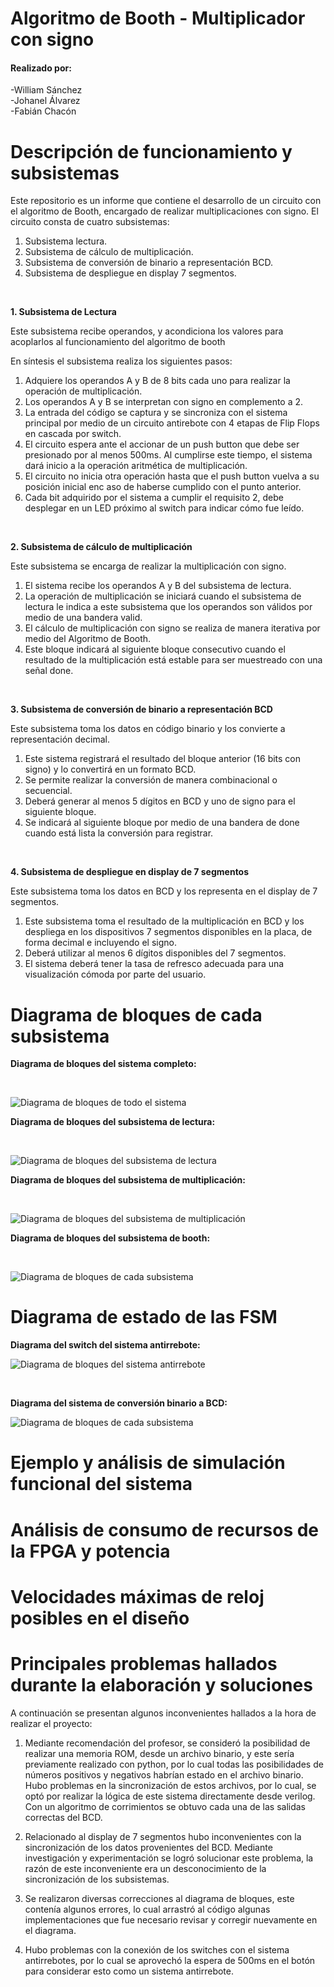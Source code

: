 Algoritmo de Booth - Multiplicador con signo <a color="green" name="TOP"></a>
===================

<h4>Realizado por:</h4>
<p>-William Sánchez <br> -Johanel Álvarez <br> -Fabián Chacón </p>

# Descripción de funcionamiento y subsistemas #

<p>Este repositorio es un informe que contiene el desarrollo de un circuito con el algoritmo de Booth, encargado de realizar multiplicaciones con signo. El circuito consta de cuatro subsistemas:</p>

1. Subsistema lectura.
2. Subsistema de cálculo de multiplicación.
3. Subsistema de conversión de binario a representación BCD.
4. Subsistema de despliegue en display 7 segmentos.

<br/>


__1. Subsistema de Lectura__

<p>Este subsistema recibe operandos, y acondiciona los valores para acoplarlos al funcionamiento del algoritmo de booth</p>

En síntesis el subsistema realiza los siguientes pasos:

1. Adquiere los operandos A y B de 8 bits cada uno para realizar la operación de multiplicación.
2. Los operandos A y B se interpretan con signo en complemento a 2.
3. La entrada del código se captura y se sincroniza con el sistema principal por medio de un circuito antirebote con 4 etapas de Flip Flops en cascada por switch.
4. El circuito espera ante el accionar de un push button que debe ser presionado por al menos 500ms. Al cumplirse este tiempo, el sistema dará inicio a la operación aritmética de multiplicación.
5. El circuito no inicia otra operación hasta que el push button vuelva a su posición inicial enc aso de haberse cumplido con el punto anterior.
6. Cada bit adquirido por el sistema a cumplir el requisito 2, debe desplegar en un LED próximo al switch para indicar cómo fue leído.

<br>

__2. Subsistema de cálculo de multiplicación__

<p>Este subsistema se encarga de realizar la multiplicación con signo.</p>

1. El sistema recibe los operandos A y B del subsistema de lectura.
2. La operación de multiplicación se iniciará cuando el subsistema de lectura le indica a este subsistema que los operandos son válidos por medio de una bandera valid.
3.  El cálculo de multiplicación con signo se realiza de manera iterativa por medio del Algoritmo de
Booth.
4.  Este bloque indicará al siguiente bloque consecutivo cuando el resultado de la multiplicación está
estable para ser muestreado con una señal done.


<br>

__3. Subsistema de conversión de binario a representación BCD__

<p>Este subsistema toma los datos en código binario y los convierte a representación decimal.</p>

1. Este sistema registrará el resultado del bloque anterior (16 bits con signo) y lo convertirá en un formato BCD.
2. Se permite realizar la conversión de manera combinacional o secuencial.
3.  Deberá generar al menos 5 dígitos en BCD y uno de signo para el siguiente bloque.
4. Se indicará al siguiente bloque por medio de una bandera de done cuando está lista la conversión para
registrar.

<br>

__4. Subsistema de despliegue en display de 7 segmentos__

<p>Este subsistema toma los datos en BCD y los representa en el display de 7 segmentos.</p>

1. Este subsistema toma el resultado de la multiplicación en BCD y los despliega en los dispositivos 7
segmentos disponibles en la placa, de forma decimal e incluyendo el signo.
2. Deberá utilizar al menos 6 dígitos disponibles del 7 segmentos.
3. El sistema deberá tener la tasa de refresco adecuada para una visualización cómoda por parte del
usuario.

# Diagrama de bloques de cada subsistema #

__Diagrama de bloques del sistema completo:__

<br/>

![Diagrama de bloques de todo el sistema](/images/top_sys.png)

__Diagrama de bloques del subsistema de lectura:__

<br/>

![Diagrama de bloques del subsistema de lectura](/images/sub_lec.png)

__Diagrama de bloques del subsistema de multiplicación:__

<br/>

![Diagrama de bloques del subsistema de multiplicación](/images/sub_calc.png)

__Diagrama de bloques del subsistema de booth:__

<br/>

![Diagrama de bloques de cada subsistema](/images/booth.png)
# Diagrama de estado de las FSM #

__Diagrama del switch del sistema antirrebote:__

![Diagrama de bloques del sistema antirrebote](/images/tb_sw_debouncing.jpg)

<br>

__Diagrama del sistema de conversión binario a BCD:__

![Diagrama de bloques de cada subsistema](/images/bcd_tb.jpg)

# Ejemplo y análisis de simulación funcional del sistema #

# Análisis de consumo de recursos de la FPGA y potencia #

# Velocidades máximas de reloj posibles en el diseño #

# Principales problemas hallados durante la elaboración y soluciones #

<p>A continuación se presentan algunos inconvenientes hallados a la hora de realizar el proyecto:</p>

1. Mediante recomendación del profesor, se consideró la posibilidad de realizar una memoria ROM, desde un archivo binario, y este sería previamente realizado con python, por lo cual todas las posibilidades de números positivos y negativos habrían estado en el archivo binario. Hubo problemas en la sincronización de estos archivos, por lo cual, se optó por realizar la lógica de este sistema directamente desde verilog. Con un algoritmo de corrimientos se obtuvo cada una de las salidas correctas del BCD.

2. Relacionado al display de 7 segmentos hubo inconvenientes con la sincronización de los datos provenientes del BCD. Mediante investigación y experimentación se logró solucionar este problema, la razón de este inconveniente era un desconocimiento de la sincronización de los subsistemas.

3. Se realizaron diversas correcciones al diagrama de bloques, este contenía algunos errores, lo cual arrastró al código algunas implementaciones que fue necesario revisar y corregir nuevamente en el diagrama.

4. Hubo problemas con la conexión de los switches con el sistema antirrebotes, por lo cual se aprovechó la espera de 500ms en el botón para considerar esto como un sistema antirrebote.

